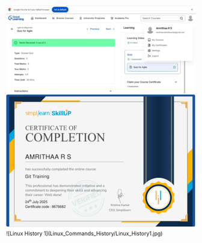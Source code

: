 <img src="Agile%20Certificate.jpg" width="700"/>
<img src="Simplilearn%20Certificate.jpg" width="700"/>
![Linux History 1](Linux_Commands_History/Linux_History1.jpg)
  
